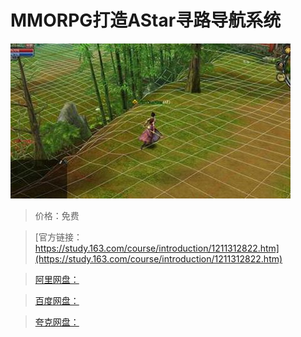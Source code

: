 # MMORPG打造AStar寻路导航系统

![img](../../../assets/study163/free/05cc0bdb905a4251a00979cc0a23114b.jpg)

> 价格：免费

> [官方链接：https://study.163.com/course/introduction/1211312822.htm](https://study.163.com/course/introduction/1211312822.htm)

> [阿里网盘：]()

> [百度网盘：]()

> [夸克网盘：]()

